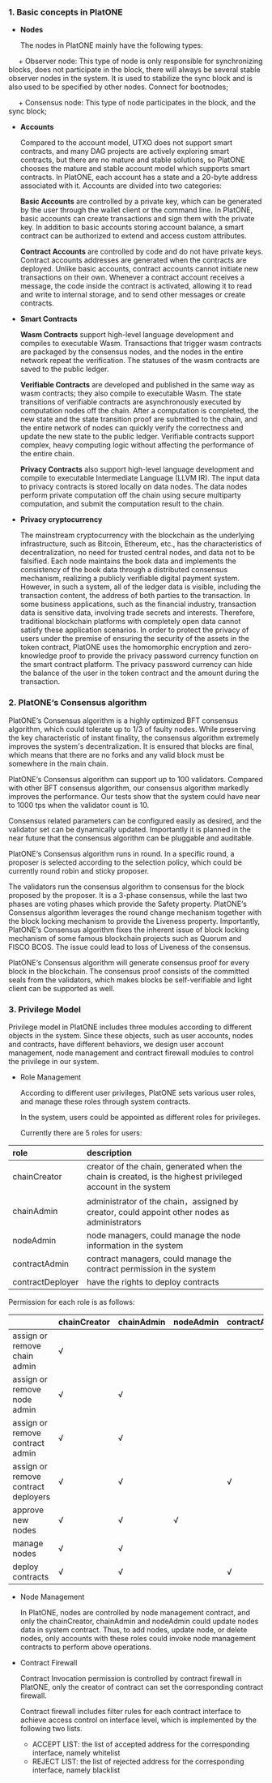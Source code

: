 ### 1. Basic concepts in PlatONE
* **Nodes**

    The nodes in PlatONE mainly have the following types:

     + Observer node: This type of node is only responsible for synchronizing blocks, does not participate in the block, there will always be several stable observer nodes in the system. It is used to stabilize the sync block and is also used to be specified by other nodes. Connect for bootnodes;

     + Consensus node: This type of node participates in the block, and the sync block;

* **Accounts**

    Compared to the account model, UTXO does not support smart contracts, and many DAG projects are actively exploring smart contracts, but there are no mature and stable solutions, so PlatONE chooses the mature and stable account model which supports smart contracts. In PlatONE, each account has a state and a 20-byte address associated with it. Accounts are divided into two categories:

    **Basic Accounts** are controlled by a private key, which can be generated by the user through the wallet client or the command line. In PlatONE, basic accounts can create transactions and sign them with the private key. In addition to basic accounts storing account balance, a smart contract can be authorized to extend and access custom attributes.

    **Contract Accounts** are controlled by code and do not have private keys. Contract accounts addresses are generated when the contracts are deployed. Unlike basic accounts, contract accounts cannot initiate new transactions on their own. Whenever a contract account receives a message, the code inside the contract is activated, allowing it to read and write to internal storage, and to send other messages or create contracts.

* **Smart Contracts**

    **Wasm Contracts** support high-level language development and compiles to executable Wasm. Transactions that trigger wasm contracts are packaged by the consensus nodes, and the nodes in the entire network repeat the verification. The statuses of the wasm contracts are saved to the public ledger.

    **Verifiable Contracts** are developed and published in the same way as wasm contracts; they also compile to executable Wasm. The state transitions of verifiable contracts are asynchronously executed by computation nodes off the chain. After a computation is completed, the new state and the state transition proof are submitted to the chain, and the entire network of nodes can quickly verify the correctness and update the new state to the public ledger. Verifiable contracts support complex, heavy computing logic without affecting the performance of the entire chain.

    **Privacy Contracts** also support high-level language development and compile to executable Intermediate Language (LLVM IR). The input data to privacy contracts is stored locally on data nodes. The data nodes perform private computation off the chain using secure multiparty computation, and submit the computation result to the chain.

* **Privacy cryptocurrency**

    The mainstream cryptocurrency with the blockchain as the underlying infrastructure, such as Bitcoin, Ethereum, etc., has the characteristics of decentralization, no need for trusted central nodes, and data not to be falsified. Each node maintains the book data and implements the consistency of the book data through a distributed consensus mechanism, realizing a publicly verifiable digital payment system. However, in such a system, all of the ledger data is visible, including the transaction content, the address of both parties to the transaction. In some business applications, such as the financial industry, transaction data is sensitive data, involving trade secrets and interests. Therefore, traditional blockchain platforms with completely open data cannot satisfy these application scenarios. In order to protect the privacy of users under the premise of ensuring the security of the assets in the token contract, PlatONE uses the homomorphic encryption and zero-knowledge proof to provide the privacy password currency function on the smart contract platform. The privacy password currency can hide the balance of the user in the token contract and the amount during the transaction.

### 2. PlatONE‘s Consensus algorithm

PlatONE‘s Consensus algorithm is a highly optimized BFT consensus algorithm, which could tolerate up to 1/3 of faulty nodes. While preserving the key characteristic of instant finality, the consensus algorithm extremely improves the system's decentralization. It is ensured that blocks are final, which means that there are no forks and any valid block must be somewhere in the main chain.

PlatONE‘s Consensus algorithm can support up to 100 validators.  Compared with other BFT consensus algorithm,  our consensus algorithm markedly improves the performance. Our tests show that the system could have near to 1000 tps when the validator count is 10.

Consensus related parameters can be configured easily as desired, and the validator set can be dynamically updated. Importantly it is planned in the near future that the consensus algorithm can be pluggable and auditable. 

PlatONE‘s Consensus algorithm runs in round. In a specific round, a proposer is selected according to the selection policy, which could be currently round robin and sticky proposer.

The validators run the consensus algorithm to consensus for the block proposed by the proposer. It is a 3-phase consensus, while the last two phases are voting phases which provide the Safety property. PlatONE‘s Consensus algorithm leverages the round change mechanism together with the block locking mechanism to provide the Liveness property. Importantly, PlatONE‘s Consensus algorithm fixes the inherent issue of block locking mechanism of some famous blockchain projects such as Quorum and FISCO BCOS. The issue could lead to loss of Liveness of the consensus.

PlatONE‘s Consensus algorithm will generate consensus proof for every block in the blockchain. The consensus proof consists of the committed seals from the validators, which makes blocks be self-verifiable and light client can be supported as well.

### 3. Privilege Model

Privilege model in PlatONE includes three modules according to different objects in the system. Since these objects, such as user accounts, nodes and contracts, have different behaviors, we design user account management, node management and contract firewall modules to control the privilege in our system.

+ Role Management 

  According to different user privileges, PlatONE sets various user roles, and manage these roles through system contracts. 

  In the system, users could be appointed as different roles for privileges. 

  Currently there are 5 roles for users:

| role             | description                                                  |
| :--------------- | :----------------------------------------------------------- |
| chainCreator     | creator of the chain, generated when the chain is created, is the highest privileged account in the system |
| chainAdmin       | administrator of the chain，assigned by creator, could appoint other nodes as administrators |
| nodeAdmin        | node managers, could manage the node information in the system |
| contractAdmin    | contract managers, could manage the contract permission in the system |
| contractDeployer | have the rights to deploy contracts                          |

  Permission for each role is as follows:

|                                     | chainCreator | chainAdmin | nodeAdmin | contractAdmin | contractDeployer |
| ----------------------------------- | ------------ | ---------- | --------- | ------------- | ---------------- |
| assign or remove chain admin        | &radic;      |            |           |               |                  |
| assign or remove node admin         | &radic;      | &radic;    |           |               |                  |
| assign or remove contract admin     | &radic;      | &radic;    |           |               |                  |
| assign or remove contract deployers | &radic;      | &radic;    |           | &radic;       |                  |
| approve new nodes                   | &radic;      | &radic;    | &radic;   |               |                  |
| manage nodes                        | &radic;      | &radic;    |           |               |                  |
| deploy contracts                    | &radic;      | &radic;    |           | &radic;       | &radic;          |

+ Node Management

  In PlatONE, nodes are controlled by node management contract, and only the chainCreator, chainAdmin and nodeAdmin could update nodes data in system contract. Thus,  to add nodes, update node, or delete nodes, only accounts with these roles could invoke node management contracts to perform above operations.

+ Contract Firewall

  Contract Invocation permission is controlled by contract firewall in PlatONE, only the creator of contract can set the corresponding contract firewall.

  Contract firewall includes filter rules for each contract interface to achieve access control on interface level, which is implemented by the following two lists.

  - ACCEPT LIST:  the list of accepted address for the corresponding interface, namely whitelist
  - REJECT LIST:  the list of rejected address for the corresponding interface, namely blacklist


